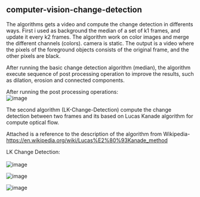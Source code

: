 ## **computer-vision-change-detection**

The algorithms gets a video and compute the change detection in differents ways. 
First i used as background the median of a set of k1 frames, and update it every k2 frames. 
The algorithm work on color images and merge the different channels (colors). 
camera is static. 
The output is a video where the pixels of the foreground objects consists of the original frame, and the other pixels are black.

After running the basic change detection algorithm (median), the algorithm execute sequence of post processing operation to improve the results, such as dilation, erosion
and connected components.

After running the post processing operations:</br>
![image](https://user-images.githubusercontent.com/48287470/105815686-fe020380-5fbb-11eb-8eca-0fe4778009c4.png)

The second algorithm (LK-Change-Detection) compute the change detection between two frames and its based on Lucas Kanade algorithm for compute optical flow.

Attached is a reference to the description of the algorithm from Wikipedia- 
https://en.wikipedia.org/wiki/Lucas%E2%80%93Kanade_method


LK Change Detection: 
</br>
</br>
![image](https://user-images.githubusercontent.com/48287470/105815744-107c3d00-5fbc-11eb-828d-b5fbeabc279f.png)

![image](https://user-images.githubusercontent.com/48287470/105815767-183be180-5fbc-11eb-968f-230a44221f6b.png)

![image](https://user-images.githubusercontent.com/48287470/105815813-2689fd80-5fbc-11eb-9a48-212f03c3db11.png)
